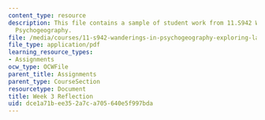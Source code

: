 ```yaml
---
content_type: resource
description: This file contains a sample of student work from 11.S942 Wanderings in
  Psychogeography.
file: /media/courses/11-s942-wanderings-in-psychogeography-exploring-landscapes-of-history-biography-memory-culture-nature-poetry-surreality-fantasy-and-madness-fall-2020/dce1a71bee352a7ca705640e5f997bda_MIT11_s942f20_shao3.pdf
file_type: application/pdf
learning_resource_types:
- Assignments
ocw_type: OCWFile
parent_title: Assignments
parent_type: CourseSection
resourcetype: Document
title: Week 3 Reflection
uid: dce1a71b-ee35-2a7c-a705-640e5f997bda
---
```

